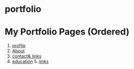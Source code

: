 # portfolio
# My Portfolio Pages (Ordered)

1. [profile](01-first.html)
2. [About](02-second.html)
3. [contact& links](03-third.html)
4. [education](04-fourth.html)
5..[links](05-fifth.html)

